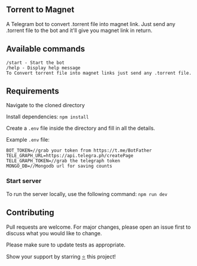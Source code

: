 ## Torrent to Magnet

A Telegram bot to convert .torrent file into magnet link.
Just send any .torrent file to the bot and it'll give you
magnet link in return.

## Available commands

```
/start - Start the bot
/help - Display help message
To Convert torrent file into magnet links just send any .torrent file.
```

## Requirements

Navigate to the cloned directory

Install dependencies: `npm install`

Create a `.env` file inside the directory and fill in all the details.

Example `.env` file:

```
BOT_TOKEN=//grab your token from https://t.me/BotFather
TELE_GRAPH_URL=https://api.telegra.ph/createPage
TELE_GRAPH_TOKEN=//grab the telegraph token
MONGO_DB=//Mongodb url for saving counts
```

### Start server

To run the server locally, use the following command: `npm run dev`

## Contributing

Pull requests are welcome. For major changes, please open an issue first
to discuss what you would like to change.

Please make sure to update tests as appropriate.

Show your support by starring [⭐️](https://github.com/joybiswas007/torrent2magnet/stargazers) this project!
